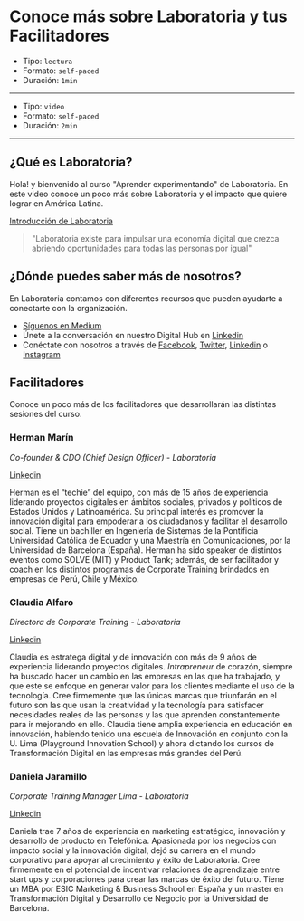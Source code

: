 # Conoce más sobre Laboratoria y tus Facilitadores

* Tipo: `lectura`
* Formato: `self-paced`
* Duración: `1min`

***

* Tipo: `video`
* Formato: `self-paced`
* Duración: `2min`

***

## ¿Qué es Laboratoria?

Hola! y bienvenido al curso "Aprender experimentando" de Laboratoria. En este
video conoce un poco más sobre Laboratoria y el impacto que quiere lograr en
América Latina.

[Introducción de Laboratoria](https://vimeo.com/345548848)

>"Laboratoria existe para impulsar una economía digital que crezca abriendo
oportunidades para todas las personas por igual"

## ¿Dónde puedes saber más de nosotros?

En Laboratoria contamos con diferentes recursos que pueden ayudarte a conectarte
con la organización.

* [Síguenos en Medium](https://medium.com/laboratoria)
* Únete a la conversación en nuestro Digital Hub en [Linkedin](https://www.linkedin.com/groups/12152534/)
* Conéctate con nosotros a través de [Facebook](https://www.facebook.com/laboratoriala/), [Twitter](https://twitter.com/Laboratoriala), [Linkedin](https://www.linkedin.com/school/laboratoriala/) o [Instagram](https://www.instagram.com/laboratoriala/)

## Facilitadores

Conoce un poco más de los facilitadores que desarrollarán las distintas sesiones
del curso.

### Herman Marín

*Co-founder & CDO (Chief Design Officer) - Laboratoria*

[Linkedin](https://pe.linkedin.com/in/herman-marin)

Herman es el “techie” del equipo, con más de 15 años de experiencia liderando
proyectos digitales en ámbitos sociales, privados y políticos de Estados Unidos
y Latinoamérica. Su principal interés es promover la innovación digital para
empoderar a los ciudadanos y facilitar el desarrollo social. Tiene un bachiller
en Ingeniería de Sistemas de la Pontificia Universidad Católica de Ecuador y una
Maestría en Comunicaciones, por la Universidad de Barcelona (España). Herman ha
sido speaker de distintos eventos como SOLVE (MIT) y Product Tank; además, de
ser facilitador y coach en los distintos programas de Corporate Training
brindados en empresas de Perú, Chile y México.

### Claudia Alfaro

*Directora de Corporate Training - Laboratoria*

[Linkedin](https://pe.linkedin.com/in/claudiaalfaro)

Claudia es estratega digital y de innovación con más de 9 años de experiencia
liderando proyectos digitales. *Intrapreneur* de corazón, siempre ha buscado
hacer un cambio en las empresas en las que ha trabajado, y que este se enfoque
en generar valor para los clientes mediante el uso de la tecnología. Cree
firmemente que las únicas marcas que triunfarán en el futuro son las que usan
la creatividad y la tecnología para satisfacer necesidades reales de las
personas y las que aprenden constantemente para ir mejorando en ello. Claudia
tiene amplia experiencia en educación en innovación, habiendo tenido una escuela
de Innovación en conjunto con la U. Lima (Playground Innovation School) y ahora
dictando los cursos de Transformación Digital en las empresas más grandes del
Perú.

### Daniela Jaramillo

*Corporate Training Manager Lima - Laboratoria*

[Linkedin](https://www.linkedin.com/in/daniela-jaramillo-4161167a/)

Daniela trae 7 años de experiencia en marketing estratégico, innovación y
desarrollo de producto en Telefónica. Apasionada por los negocios con impacto
social y la innovación digital, dejó su carrera en el mundo corporativo para
apoyar al crecimiento y éxito de Laboratoria. Cree firmemente en el potencial
de incentivar relaciones de aprendizaje entre start ups y corporaciones para
crear las marcas  de éxito del futuro. Tiene un MBA por ESIC Marketing &
Business School en España y un master en Transformación Digital y Desarrollo de
Negocio por la Universidad de Barcelona.
